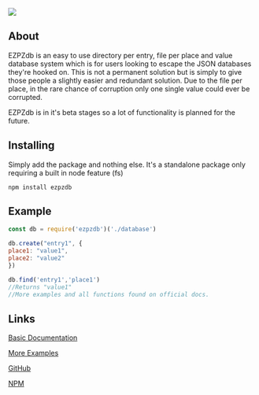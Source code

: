 <a href="https://nodei.co/npm/ezpzdb/"><img src="https://nodei.co/npm/ezpzdb.png?compact=true"></a>
<h2>About</h2>
EZPZdb is an easy to use directory per entry, file per place and value database system which is for users looking to escape the JSON databases they're hooked on. This is not a permanent solution but is simply to give those people a slightly easier and redundant solution. Due to the file per place, in the rare chance of corruption only one single value could ever be corrupted.

EZPZdb is in it's beta stages so a lot of functionality is planned for the future.

<h2>Installing</h2>
Simply add the package and nothing else. It's a standalone package only requiring a built in node feature (fs)

```npm install ezpzdb```

<h2>Example</h2>

```js
const db = require('ezpzdb')('./database')

db.create("entry1", {
place1: "value1",
place2: "value2"
})

db.find('entry1','place1')
//Returns "value1"
//More examples and all functions found on official docs.
```
<h2> Links</h2>

[Basic Documentation](https://github.com/jpbberry/EZPZdb/wiki/Documentation)

[More Examples](https://github.com/jpbberry/EZPZdb/wiki/Examples)

[GitHub](https://github.com/jpbberry/ezpzdb)

[NPM](https://npmjs.com/package/ezpzdb)
